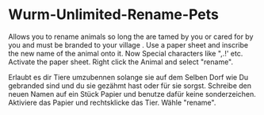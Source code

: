 # Wurm-Unlimited-Rename-Pets
Allows you to rename animals so long the are tamed by you or cared for by you and must be branded to your village .
Use a paper sheet and inscribe the new name of the animal onto it. Now Special characters like ",.!' etc.
Activate the paper sheet.
Right click the Animal and select "rename".

Erlaubt es dir Tiere umzubennen solange sie auf dem Selben Dorf wie Du gebranded sind und du sie gezähmt hast oder für sie sorgst.
Schreibe den neuen Namen auf ein Stück Papier und benutze dafür keine sonderzeichen. 
Aktiviere das Papier und rechtsklicke das Tier.
Wähle "rename".
